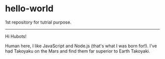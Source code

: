# hello-world
1st repository for tutrial purpose.

---

Hi Hubots!

Human here, I like JavaScript and Node.js (that's what I was born for!).
I've had Takoyaku on the Mars and find them far superior to Earth Takoyaki.
